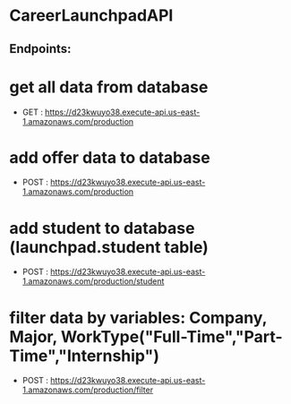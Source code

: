 # CareerLaunchpadAPI

## Endpoints:
# get all data from database
- GET : https://d23kwuyo38.execute-api.us-east-1.amazonaws.com/production
# add offer data to database
- POST : https://d23kwuyo38.execute-api.us-east-1.amazonaws.com/production
# add student to database (launchpad.student table)
- POST : https://d23kwuyo38.execute-api.us-east-1.amazonaws.com/production/student
# filter data by variables: Company, Major, WorkType("Full-Time","Part-Time","Internship")
- POST : https://d23kwuyo38.execute-api.us-east-1.amazonaws.com/production/filter
